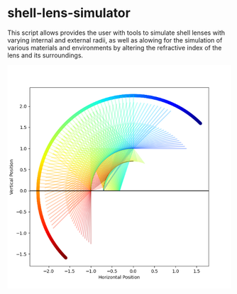 # shell-lens-simulator
This script allows provides the user with tools to simulate shell lenses with varying internal and external radii, as well as alowing for the simulation of various materials and environments by altering the refractive index of the lens and its surroundings.

![screenshot](halfShellLens.PNG)
